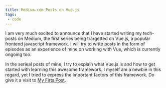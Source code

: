 ```yaml
---
title: Medium.com Posts on Vue.js
tags:
 - code
---
```


I am very much excited to announce that I have started writing my tech-posts on Medium, the first series being trargetted on Vue.js, a popular frontend javascript framework. I will
try to write posts in the form of episodes as an experience of mine on working with Vue, which is currently ongoing too.
<!--more-->


In the serieal posts of mine, I try to explain what Vue.js is and how to get started with learning this awesome framework. I myself am a newbie in this regard, yet I tried to express
the important factors of this framework. Do give it a visit to [My Firts Post](https://medium.com/@abdussamee16/episode-1-getting-started-with-vue-js-89d58bdd9127).

















